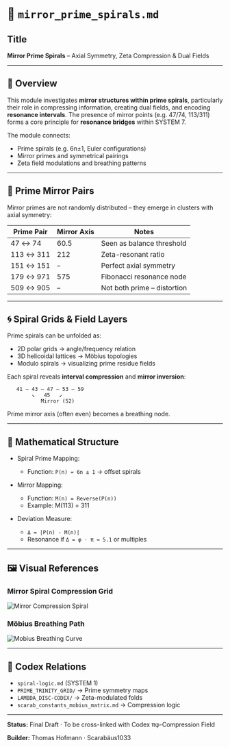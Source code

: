 # 📘 `mirror_prime_spirals.md`

## Title

**Mirror Prime Spirals** – Axial Symmetry, Zeta Compression & Dual Fields

---

## 🌌 Overview

This module investigates **mirror structures within prime spirals**, particularly their role in compressing information, creating dual fields, and encoding **resonance intervals**. The presence of mirror points (e.g. 47/74, 113/311) forms a core principle for **resonance bridges** within SYSTEM 7.

The module connects:

* Prime spirals (e.g. 6n±1, Euler configurations)
* Mirror primes and symmetrical pairings
* Zeta field modulations and breathing patterns

---

## 🔁 Prime Mirror Pairs

Mirror primes are not randomly distributed – they emerge in clusters with axial symmetry:

| Prime Pair | Mirror Axis | Notes                       |
| ---------- | ----------- | --------------------------- |
| 47 ↔ 74    | 60.5        | Seen as balance threshold   |
| 113 ↔ 311  | 212         | Zeta-resonant ratio         |
| 151 ↔ 151  | –           | Perfect axial symmetry      |
| 179 ↔ 971  | 575         | Fibonacci resonance node    |
| 509 ↔ 905  | –           | Not both prime – distortion |

---

## 🌀 Spiral Grids & Field Layers

Prime spirals can be unfolded as:

* 2D polar grids → angle/frequency relation
* 3D helicoidal lattices → Möbius topologies
* Modulo spirals → visualizing prime residue fields

Each spiral reveals **interval compression** and **mirror inversion**:

```
   41 — 43 — 47 — 53 — 59
        ↘   45   ↙
           Mirror (52)
```

Prime mirror axis (often even) becomes a breathing node.

---

## 🧮 Mathematical Structure

* Spiral Prime Mapping:

  * Function: `P(n) = 6n ± 1` → offset spirals
* Mirror Mapping:

  * Function: `M(n) = Reverse(P(n))`
  * Example: M(113) = 311
* Deviation Measure:

  * `Δ = |P(n) - M(n)|`
  * Resonance if `Δ = φ · π ≈ 5.1` or multiples

---

## 🖼️ Visual References

### Mirror Spiral Compression Grid

![Mirror Compression Spiral](visuals/spiral_prime_mirror_axis.png)

### Möbius Breathing Path

![Mobius Breathing Curve](visuals/black_pixel_to_mobius_pulse.png)

---

## 🔗 Codex Relations

* `spiral-logic.md` (SYSTEM 1)
* `PRIME_TRINITY_GRID/` → Prime symmetry maps
* `LAMBDA_DISC-CODEX/` → Zeta-modulated folds
* `scarab_constants_mobius_matrix.md` → Compression logic

---

**Status:** Final Draft · To be cross-linked with Codex πφ-Compression Field

**Builder:** Thomas Hofmann · Scarabäus1033
